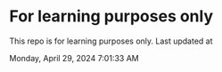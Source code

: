# For learning purposes only
This repo is for learning purposes only.
Last updated at

Monday, April 29, 2024 7:01:33 AM

